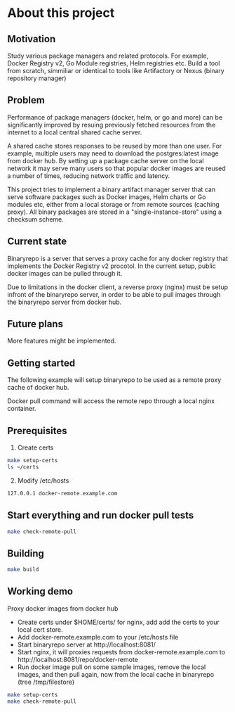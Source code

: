 # About this project
## Motivation

Study various package managers and related protocols. For example, Docker Registry v2, Go Module registries, Helm registries etc.
Build a tool from scratch, simmiliar or identical to tools like Artifactory or Nexus (binary repository manager)
## Problem

Performance of package managers (docker, helm, or go and more) can be significantly improved by
resuing previously fetched resources from the internet to a local central shared cache server.

A shared cache stores responses to be reused by more than one user. For example, multiple users may need
to download the postgres:latest image from docker hub. By setting up a package cache server on the local network
it may serve many users so that popular docker images are reused a number of times, reducing
network traffic and latency.

This project tries to implement a binary artifact manager server that can serve software packages such as
Docker images, Helm charts or Go modules etc, either from a local storage or from remote sources (caching proxy).
All binary packages are stored in a "single-instance-store" using a checksum scheme.
## Current state

Binaryrepo is a server that serves a proxy cache for any docker registry that implements the Docker Registry v2 procotol.
In the current setup, public docker images can be pulled through it.

Due to limitations in the docker client, a reverse proxy (nginx) must be setup infront of the binaryrepo server,
in order to be able to pull images through the binaryrepo server from docker hub.
## Future plans

More features might be implemented.
## Getting started

The following example will setup binaryrepo to be used
as a remote proxy cache of docker hub.

Docker pull command will access the remote repo through a local nginx container.

## Prerequisites
1. Create certs
```bash
make setup-certs
ls ~/certs
```
2. Modify /etc/hosts
```bash
127.0.0.1 docker-remote.example.com
```
## Start everything and run docker pull tests
```bash
make check-remote-pull
```
## Building

```bash
make build
```
## Working demo
Proxy docker images from docker hub

- Create certs under $HOME/certs/ for nginx, add add the certs to your local cert store.
- Add docker-remote.example.com to your /etc/hosts file
- Start binaryrepo server at http://localhost:8081/
- Start nginx, it will proxies requests from docker-remote.example.com to http://localhost:8081/repo/docker-remote
- Run docker image pull on some sample images, remove the local images, and then pull again, now from the local cache in binaryrepo
  (tree /tmp/filestore)

```bash
make setup-certs
make check-remote-pull
```
